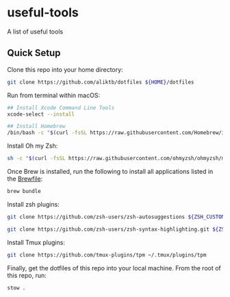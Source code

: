 # useful-tools

A list of useful tools

## Quick Setup

Clone this repo into your home directory:

```bash
git clone https://github.com/aliktb/dotfiles ${HOME}/dotfiles
```

Run from terminal within macOS:

```bash
## Install Xcode Command Line Tools
xcode-select --install

## Install Homebrew
/bin/bash -c "$(curl -fsSL https://raw.githubusercontent.com/Homebrew/install/HEAD/install.sh)"
```

Install Oh my Zsh:

```bash
sh -c "$(curl -fsSL https://raw.githubusercontent.com/ohmyzsh/ohmyzsh/master/tools/install.sh)"
```

Once Brew is installed, run the following to install all applications listed in the [Brewfile](./Brewfile):

```bash
brew bundle
```

Install zsh plugins:

```bash
git clone https://github.com/zsh-users/zsh-autosuggestions ${ZSH_CUSTOM:-~/.oh-my-zsh/custom}/plugins/zsh-autosuggestions

git clone https://github.com/zsh-users/zsh-syntax-highlighting.git ${ZSH_CUSTOM:-~/.oh-my-zsh/custom}/plugins/zsh-syntax-highlighting
```

Install Tmux plugins:

```bash
git clone https://github.com/tmux-plugins/tpm ~/.tmux/plugins/tpm
```

Finally, get the dotfiles of this repo into your local machine. From the root of this repo, run:

```bash
stow .
```

